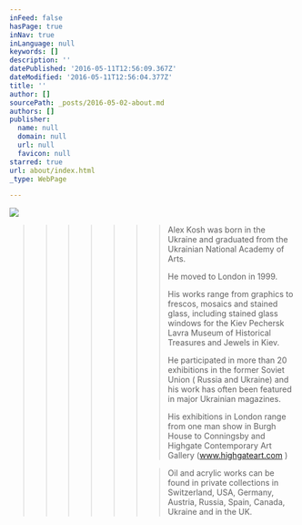 ```yaml
---
inFeed: false
hasPage: true
inNav: true
inLanguage: null
keywords: []
description: ''
datePublished: '2016-05-11T12:56:09.367Z'
dateModified: '2016-05-11T12:56:04.377Z'
title: ''
author: []
sourcePath: _posts/2016-05-02-about.md
authors: []
publisher:
  name: null
  domain: null
  url: null
  favicon: null
starred: true
url: about/index.html
_type: WebPage

---
```

![](https://the-grid-user-content.s3-us-west-2.amazonaws.com/a9747829-008b-41e4-851c-66ede1989ab5.jpg)

> > > > > > > Alex Kosh was born in the Ukraine and graduated from the Ukrainian National Academy of Arts.
> > > > > > > 
> > > > > > > He moved to London in 1999\.   
> > > > > > >   
> > > > > > > 
> > > > > > > His works range from graphics to frescos, mosaics and stained glass,
> > > > > > > including stained glass windows for the Kiev Pechersk Lavra Museum of 
> > > > > > > Historical Treasures and Jewels in Kiev. 
> > > > > > > 
> > > > > > > He
> > > > > > > participated in more than 20 exhibitions in the former Soviet Union ( 
> > > > > > > Russia and Ukraine) and his work has often been featured in major 
> > > > > > > Ukrainian magazines.
> > > > > > > 
> > > > > > > His
> > > > > > > exhibitions in London range from one man show in Burgh House to 
> > > > > > > Conningsby and Highgate Contemporary Art Gallery (www.highgateart.com )
> > > > > > 
> > > > > > > Oil
> > > > > > > and acrylic works can be found in private collections in Switzerland, 
> > > > > > > USA, Germany, Austria, Russia, Spain, Canada, Ukraine and in the UK.
> > > > > > 
> > > > > > 
> > > > > 
> > > > > 
> > > > 
> > > > 
> > > 
> > > 
> > 
> > 
> 
>